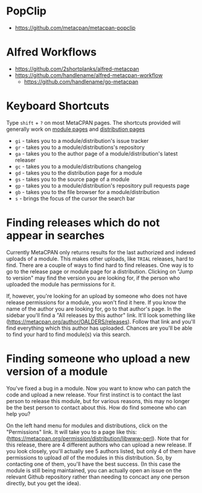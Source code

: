 # PopClip

* https://github.com/metacpan/metacpan-popclip

# Alfred Workflows

* https://github.com/2shortplanks/alfred-metacpan
* https://github.com/handlename/alfred-metacpan-workflow
  * https://github.com/handlename/go-metacpan

# Keyboard Shortcuts

Type `shift` + `?` on most MetaCPAN pages.  The shortcuts provided will
generally work on [module pages](https://metacpan.org/pod/Open::This) and
[distribution pages](https://metacpan.org/release/Open-This)

* `gi` - takes you to a module/distribution's issue tracker
* `gr` - takes you to a module/distributions's repository
* `ga` - takes you to the author page of a module/distribution's latest releaser
* `gc` - takes you to a module/distributions changelog
* `gd` - takes you to the distribution page for a module
* `gs` - takes you to the source page of a module
* `gp` - takes you to a module/distribution's repository pull requests page
* `gb` - takes you to the file browser for a module/distribution
* `s` - brings the focus of the cursor the search bar

# Finding releases which do not appear in searches

Currently MetaCPAN only returns results for the last authorized and indexed
uploads of a module.  This makes other uploads, like `TRIAL` releases, hard to
find.  There are a couple of ways to find hard to find releases.  One way is to
go to the release page or module page for a distribution.  Clicking on "Jump to
version" may find the version you are looking for, if the person who uploaded
the module has permissions for it.

If, however, you're looking for an upload by someone who does not have release
permissions for a module, you won't find it here.  If you know the name of the
author you are looking for, go to that author's page.  In the sidebar you'll
find a "All releases by this author" link.  It'll look something like
(https://metacpan.org/author/OALDERS/releases).  Follow that link and you'll
find everything which this author has uploaded.  Chances are you'll be able to
find your hard to find module(s) via this search.

# Finding someone who upload a new version of a module

You've fixed a bug in a module.  Now you want to know who can patch the code
and upload a new release.  Your first instinct is to contact the last person to
release this module, but for various reasons, this may no longer be the best
person to contact about this.  How do find someone who can help you?

On the left hand menu for modules and distributions, click on the "Permissions"
link.  It will take you to a page like this:
(https://metacpan.org/permission/distribution/libwww-perl).  Note that for this
release, there are 4 different authors who can upload a new release.  If you
look closely, you'll actually see 5 authors listed, but only 4 of them have
permissions to upload *all* of the modules in this distribution.  So, by
contacting one of them, you'll have the best success.  (In this case the module
is still being maintained, you can actually open an issue on the relevant
Github repository rather than needing to concact any one person directly, but
you get the idea).
